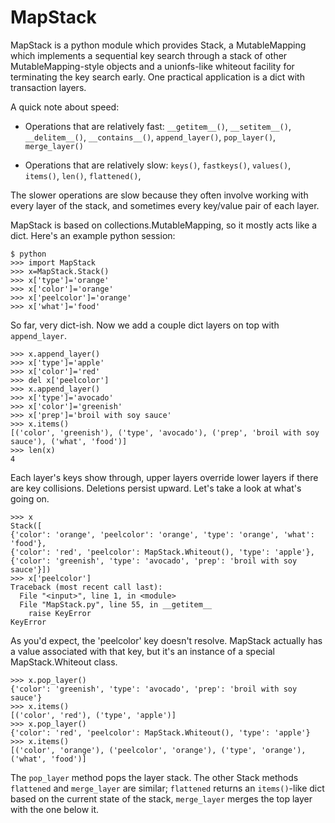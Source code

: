 # MapStack

MapStack is a python module which provides Stack, a MutableMapping which implements a sequential key search through a stack of other MutableMapping-style objects and a unionfs-like whiteout facility for terminating the key search early. One practical application is a dict with transaction layers. 

A quick note about speed:

- Operations that are relatively fast: `__getitem__()`, `__setitem__()`, `__delitem__()`, `__contains__()`, `append_layer()`, `pop_layer()`, `merge_layer()`

- Operations that are relatively slow: `keys()`, `fastkeys()`, `values()`, `items()`, `len()`, `flattened()`, 

The slower operations are slow because they often involve working with every layer of the stack, and sometimes every key/value pair of each layer.

MapStack is based on collections.MutableMapping, so it mostly acts like a dict. Here's an example python session:

    $ python
    >>> import MapStack
    >>> x=MapStack.Stack()
    >>> x['type']='orange'
    >>> x['color']='orange'
    >>> x['peelcolor']='orange'
    >>> x['what']='food'

So far, very dict-ish. Now we add a couple dict layers on top with `append_layer`.
    
    >>> x.append_layer()
    >>> x['type']='apple'
    >>> x['color']='red'
    >>> del x['peelcolor']
    >>> x.append_layer()
    >>> x['type']='avocado'
    >>> x['color']='greenish'
    >>> x['prep']='broil with soy sauce'
    >>> x.items()
    [('color', 'greenish'), ('type', 'avocado'), ('prep', 'broil with soy sauce'), ('what', 'food')]
    >>> len(x)
    4
    
Each layer's keys show through, upper layers override lower layers if there are key collisions. Deletions persist upward. Let's take a look at what's going on. 
    
    >>> x
    Stack([
    {'color': 'orange', 'peelcolor': 'orange', 'type': 'orange', 'what': 'food'},
    {'color': 'red', 'peelcolor': MapStack.Whiteout(), 'type': 'apple'},
    {'color': 'greenish', 'type': 'avocado', 'prep': 'broil with soy sauce'}])
    >>> x['peelcolor']
    Traceback (most recent call last):
      File "<input>", line 1, in <module>
      File "MapStack.py", line 55, in __getitem__
        raise KeyError
    KeyError
    
As you'd expect, the 'peelcolor' key doesn't resolve. MapStack actually has a value associated with that key, but it's an instance of a special MapStack.Whiteout class.
    
    >>> x.pop_layer()
    {'color': 'greenish', 'type': 'avocado', 'prep': 'broil with soy sauce'}
    >>> x.items()
    [('color', 'red'), ('type', 'apple')]
    >>> x.pop_layer()
    {'color': 'red', 'peelcolor': MapStack.Whiteout(), 'type': 'apple'}
    >>> x.items()
    [('color', 'orange'), ('peelcolor', 'orange'), ('type', 'orange'), ('what', 'food')]
 
The `pop_layer` method pops the layer stack. The other Stack methods `flattened` and `merge_layer` are similar; `flattened` returns an `items()`-like dict based on the current state of the stack, `merge_layer` merges the top layer with the one below it.
